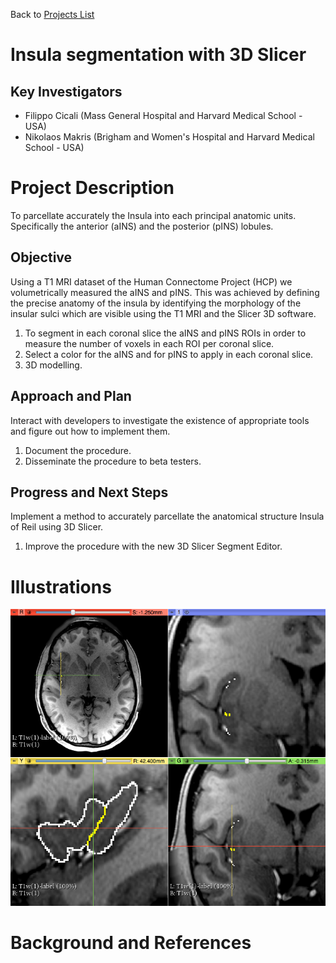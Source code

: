 Back to [Projects List](../../README.md#ProjectsList)

# Insula segmentation with 3D Slicer

## Key Investigators

- Filippo Cicali (Mass General Hospital and Harvard Medical School - USA)
- Nikolaos Makris (Brigham and Women's Hospital and Harvard Medical School - USA)


# Project Description

To parcellate accurately the Insula into each principal anatomic units. Specifically the anterior (aINS) and the posterior (pINS) lobules.

## Objective

Using a T1 MRI dataset of the Human Connectome Project (HCP) we volumetrically measured the aINS and pINS.
This was achieved by defining the precise anatomy of the insula by identifying the morphology of the insular sulci which are visible using the T1 MRI and the Slicer 3D software.


1. To segment in each coronal slice the aINS and pINS ROIs in order to measure the number of voxels in each ROI per coronal slice.
1. Select a color for the aINS and for pINS to apply in each coronal slice.
1. 3D modelling.


## Approach and Plan

Interact with developers to investigate the existence of appropriate tools and figure out how to implement them.

1. Document the procedure.
1. Disseminate the procedure to beta testers.


## Progress and Next Steps

Implement a method to accurately parcellate the anatomical structure Insula of Reil using 3D Slicer.

1. Improve the procedure with the new 3D Slicer Segment Editor.

# Illustrations

![Insula Circular Sulcus and Central Sulcus in the parcellation method of aINS and pINS](Insula_Project.png)


# Background and References

<!-- If you developed any software, include link to the source code repository. If possible, also add links to sample data, and to any relevant publications. -->
